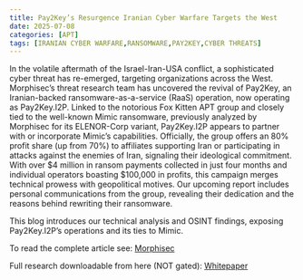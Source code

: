 ```yaml
---
title: Pay2Key’s Resurgence Iranian Cyber Warfare Targets the West
date: 2025-07-08
categories: [APT]
tags: [IRANIAN CYBER WARFARE,RANSOMWARE,PAY2KEY,CYBER THREATS]
---
```


In the volatile aftermath of the Israel-Iran-USA conflict, a sophisticated cyber threat has re-emerged, targeting organizations across the West. Morphisec’s threat research team has uncovered the revival of Pay2Key, an Iranian-backed ransomware-as-a-service (RaaS) operation, now operating as Pay2Key.I2P. Linked to the notorious Fox Kitten APT group and closely tied to the well-known Mimic ransomware, previously analyzed by Morphisec for its ELENOR-Corp variant, Pay2Key.I2P appears to partner with or incorporate Mimic’s capabilities. Officially, the group offers an 80% profit share (up from 70%) to affiliates supporting Iran or participating in attacks against the enemies of Iran, signaling their ideological commitment. With over $4 million in ransom payments collected in just four months and individual operators boasting $100,000 in profits, this campaign merges technical prowess with geopolitical motives. Our upcoming report includes personal communications from the group, revealing their dedication and the reasons behind rewriting their ransomware.

This blog introduces our technical analysis and OSINT findings, exposing Pay2Key.I2P’s operations and its ties to Mimic.

To read the complete article see: [Morphisec](https://www.morphisec.com/blog/pay2key-resurgence-iranian-cyber-warfare/) 

Full research downloadable from here (NOT gated): [Whitepaper](https://engage.morphisec.com/hubfs/Pay2Key_Iranian_Cyber_Warfare_Targets_the_West_Whitepaper.pdf)